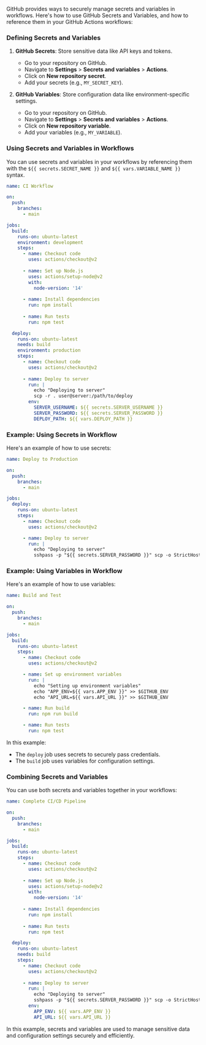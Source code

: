 GitHub provides ways to securely manage secrets and variables in workflows. Here's how to use GitHub Secrets and Variables, and how to reference them in your GitHub Actions workflows:

### Defining Secrets and Variables

1. **GitHub Secrets**: Store sensitive data like API keys and tokens.

   - Go to your repository on GitHub.
   - Navigate to **Settings** > **Secrets and variables** > **Actions**.
   - Click on **New repository secret**.
   - Add your secrets (e.g., `MY_SECRET_KEY`).

2. **GitHub Variables**: Store configuration data like environment-specific settings.

   - Go to your repository on GitHub.
   - Navigate to **Settings** > **Secrets and variables** > **Actions**.
   - Click on **New repository variable**.
   - Add your variables (e.g., `MY_VARIABLE`).

### Using Secrets and Variables in Workflows

You can use secrets and variables in your workflows by referencing them with the `${{ secrets.SECRET_NAME }}` and `${{ vars.VARIABLE_NAME }}` syntax.

```yaml
name: CI Workflow

on:
  push:
    branches:
      - main

jobs:
  build:
    runs-on: ubuntu-latest
    environment: development
    steps:
      - name: Checkout code
        uses: actions/checkout@v2
      
      - name: Set up Node.js
        uses: actions/setup-node@v2
        with:
          node-version: '14'
          
      - name: Install dependencies
        run: npm install
        
      - name: Run tests
        run: npm test

  deploy:
    runs-on: ubuntu-latest
    needs: build
    environment: production
    steps:
      - name: Checkout code
        uses: actions/checkout@v2
      
      - name: Deploy to server
        run: |
          echo "Deploying to server"
          scp -r . user@server:/path/to/deploy
        env:
          SERVER_USERNAME: ${{ secrets.SERVER_USERNAME }}
          SERVER_PASSWORD: ${{ secrets.SERVER_PASSWORD }}
          DEPLOY_PATH: ${{ vars.DEPLOY_PATH }}
```

### Example: Using Secrets in Workflow

Here's an example of how to use secrets:

```yaml
name: Deploy to Production

on:
  push:
    branches:
      - main

jobs:
  deploy:
    runs-on: ubuntu-latest
    steps:
      - name: Checkout code
        uses: actions/checkout@v2

      - name: Deploy to server
        run: |
          echo "Deploying to server"
          sshpass -p "${{ secrets.SERVER_PASSWORD }}" scp -o StrictHostKeyChecking=no -r . user@${{ secrets.SERVER_HOST }}:${{ secrets.DEPLOY_PATH }}
```

### Example: Using Variables in Workflow

Here's an example of how to use variables:

```yaml
name: Build and Test

on:
  push:
    branches:
      - main

jobs:
  build:
    runs-on: ubuntu-latest
    steps:
      - name: Checkout code
        uses: actions/checkout@v2

      - name: Set up environment variables
        run: |
          echo "Setting up environment variables"
          echo "APP_ENV=${{ vars.APP_ENV }}" >> $GITHUB_ENV
          echo "API_URL=${{ vars.API_URL }}" >> $GITHUB_ENV

      - name: Run build
        run: npm run build

      - name: Run tests
        run: npm test
```

In this example:
- The `deploy` job uses secrets to securely pass credentials.
- The `build` job uses variables for configuration settings.

### Combining Secrets and Variables

You can use both secrets and variables together in your workflows:

```yaml
name: Complete CI/CD Pipeline

on:
  push:
    branches:
      - main

jobs:
  build:
    runs-on: ubuntu-latest
    steps:
      - name: Checkout code
        uses: actions/checkout@v2
      
      - name: Set up Node.js
        uses: actions/setup-node@v2
        with:
          node-version: '14'
          
      - name: Install dependencies
        run: npm install
        
      - name: Run tests
        run: npm test

  deploy:
    runs-on: ubuntu-latest
    needs: build
    steps:
      - name: Checkout code
        uses: actions/checkout@v2
      
      - name: Deploy to server
        run: |
          echo "Deploying to server"
          sshpass -p "${{ secrets.SERVER_PASSWORD }}" scp -o StrictHostKeyChecking=no -r . user@${{ secrets.SERVER_HOST }}:${{ secrets.DEPLOY_PATH }}
        env:
          APP_ENV: ${{ vars.APP_ENV }}
          API_URL: ${{ vars.API_URL }}
```

In this example, secrets and variables are used to manage sensitive data and configuration settings securely and efficiently.
